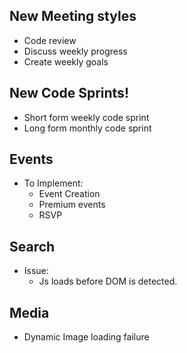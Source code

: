 ## New Meeting styles
- Code review
- Discuss weekly progress
- Create weekly goals

## New Code Sprints!
- Short form weekly code sprint
- Long form monthly code sprint

## Events
- To Implement:
    - Event Creation
    - Premium events
    - RSVP

## Search
- Issue:
    - Js loads before DOM is detected.

## Media
- Dynamic Image loading failure
